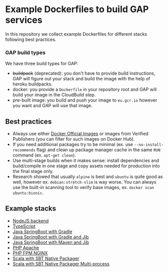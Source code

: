 # Example Dockerfiles to build GAP services

In this repository we collect example Dockerfiles for different stacks following best practices.

### GAP build types

We have three build types for GAP:
* ~~buildpack~~ (deprecated): you don't have to provide build instructions, GAP will figure out your stack and build the image with the help of heroku buildpacks.
* docker: you provide a `Dockerfile` in your repository root and GAP will build your image in the CloudBuild step.
* pre-built image: you build and push your image to `eu.gcr.io` however you want and GAP will use that image.

## Best practices

- Always use either [Docker Official Images](https://docs.docker.com/docker-hub/official_images/) or images from Verified Publishers (you can filter for such images on Docker Hub).
- If you need additional packages try to be minimal (ex. use `--no-install-recommends` flag) and clean up package manager cache in the same `RUN` command (ex. `apt-get clean`).
- Use multi-stage builds when it makes sense: install dependencies and build/compile in one stage and copy assets needed for production into the final stage only.
- Research showed that usually `alpine` is best and `ubuntu` is quite good as well, however ex. `debian:stretch-slim` is way worse. You can always use the built-in scanning tool to verify base images, ex. `docker scan ubuntu:bionic`.

## Example stacks

- [NodeJS backend](nodejs/)
- [TypeScript](typescript/)
- [Java SpringBoot with Gradle](java-gradle/)
- [Java SpringBoot with Gradle and Jib](java-gradle-jib/)
- [Java SpringBoot with Maven and Jib](java-mvn-jib/)
- [PHP Apache](php-apache/)
- [PHP FPM NGINX](php-fpm-nginx/)
- [Scala with SBT Native Packager](scala-native-packager/)
- [Scala with SBT Native Packager Multi-process](scala-sbt-native-multi)
